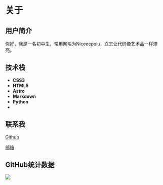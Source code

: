 <link rel="stylesheet" href="https://cdnjs.cloudflare.com/ajax/libs/font-awesome/7.0.1/css/all.min.css">

# <i class="fa-regular fa-circle-user" style="color: deepskyblue;"></i>关于

## <i class="fa-regular fa-file-lines"  style="color: deepskyblue;"></i>用户简介

你好，我是一名初中生，常用网名为Niceeepoiu，立志让代码像艺术品一样漂亮。

## <i class="fa-solid fa-code"  style="color: deepskyblue;"></i>技术栈

- <i class="fa-brands fa-css3-alt" style="color: deepskyblue;"></i> **CSS3**
- <i class="fa-brands fa-html5" style="color: deepskyblue;"></i> **HTML5**
- <i class="fa-solid fa-user-astronaut" style="color: deepskyblue;"></i> **Astro**
- <i class="fa-brands fa-markdown" style="color: deepskyblue;"></i> **Markdown**
- <i class="fa-brands fa-python" style="color: deepskyblue;"></i> **Python**
- <i class="fa-solid fa-ellipsis" style="color: deepskyblue;"></i>

## <i class="fa-solid fa-phone" style="color: deepskyblue;"></i>联系我

[<i class="fa-solid fa-cat"></i>Github](https://www.github.com/Niceeepoiu)

[<i class="fa-regular fa-envelope"></i>邮箱](mailto:abefgpoiu@gamil.com)

## <i class="fa-solid fa-code-fork"  style="color: deepskyblue;"></i>GitHub统计数据

![](https://github-readme-activity-graph.vercel.app/graph?username=Niceeepoiu&theme=minimal)
